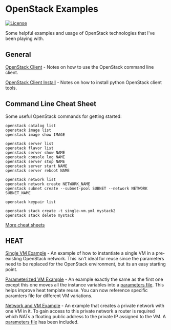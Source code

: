 # OpenStack Examples
[![License](https://img.shields.io/badge/license-MIT-blue.svg)](LICENSE.txt)

Some helpful examples and usage of OpenStack technologies that I've been playing with.

## General

[OpenStack Client](https://docs.openstack.org/python-openstackclient/latest/) - Notes on how to use the OpenStack command line client.

[OpenStack Client Install](https://docs.openstack.org/newton/user-guide/common/cli-install-openstack-command-line-clients.html) - Notes on how to install python OpenStack client tools.

## Command Line Cheat Sheet

Some useful OpenStack commands for getting started:
```
openstack catalog list
openstack image list
openstack image show IMAGE

openstack server list
openstack flavor list
openstack server show NAME
openstack console log NAME
openstack server stop NAME
openstack server start NAME
openstack server reboot NAME

openstack network list
openstack network create NETWORK_NAME
openstack subnet create --subnet-pool SUBNET --network NETWORK SUBNET_NAME

openstack keypair list

openstack stack create -t single-vm.yml mystack2
openstack stack delete mystack
```
[More cheat sheets](https://docs.openstack.org/ocata/user-guide/cli-cheat-sheet.html)


## HEAT
[Single VM Example](heat-templates/single-vm.yaml) - An example of how to instantiate a single VM in a pre-existing OpenStack network. This isn't ideal for reuse since the parameters need to be replaced for the OpenStack environment, but its an easy starting point.

[Parameterized VM Example](heat-templates/parameterized-vm.yaml) - An example exactly the same as the first one except this one moves all the instance variables into a [parameters file](heat-templates/params1.yaml). This helps improve heat template reuse. You can now reference specific paramters file for different VM variations.

[Network and VM Example](heat-templates/network-and-vm-with-output.yaml) - An example that creates a private network with one VM in it. To gain access to this private network a router is required which NATs a floating public address to the private IP assigned to the VM. A [parameters file](heat-templates/params2.yaml) has been included.
